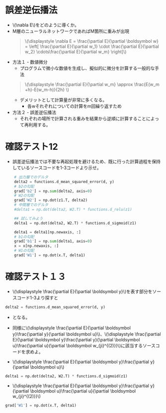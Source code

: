 <script type="text/x-mathjax-config">MathJax.Hub.Config({tex2jax:{inlineMath:[['\$','\$'],['\\(','\\)']],processEscapes:true},CommonHTML: {matchFontHeight:false}});</script>
<script type="text/javascript" async src="https://cdnjs.cloudflare.com/ajax/libs/mathjax/2.7.1/MathJax.js?config=TeX-MML-AM_CHTML"></script>


# 誤差逆伝播法
- \\\(\nabla E\\\)をどのように導くか。
- M層のニューラルネットワークであればM箇所に重みが出現
  > \\\(\displaystyle \nabla E = \frac{\partial E}{\partial \boldsymbol w} = \left[ \frac{\partial E}{\partial w_1} \cdot \frac{\partial E}{\partial w_2} \cdots\frac{\partial E}{\partial w_m} \right]\\\)
- 方法１ - 数値微分
  - プログラムで微小な数値を生成し、擬似的に微分を計算する一般的な手法
  > \\\(\displaystyle \frac{\partial E}{\partial w_m} \approx \frac{E(w_m +h)-E(w_m-h)}{2h} \\\)
  - デメリットとして計算量が非常に多くなる。
    - 各wそれぞれについての計算をm回繰り返すため
- 方法２ - 誤差逆伝播法
  - それぞれの場所で計算される重みを結果から逆順に計算することによって再利用する。

# 確認テスト12
- 誤差逆伝播法では不要な再起処理を避けるため、既に行った計算過程を保持しているソースコードを1-3コードより示せ。
```python
    # 出力層でのデルタ
    delta2 = functions.d_mean_squared_error(d, y)
    # b2の勾配
    grad['b2'] = np.sum(delta2, axis=0)
    # W2の勾配
    grad['W2'] = np.dot(z1.T, delta2)
    # 中間層でのデルタ
    #delta1 = np.dot(delta2, W2.T) * functions.d_relu(z1)

    ## 試してみよう
    delta1 = np.dot(delta2, W2.T) * functions.d_sigmoid(z1)

    delta1 = delta1[np.newaxis, :]
    # b1の勾配
    grad['b1'] = np.sum(delta1, axis=0)
    x = x[np.newaxis, :]
    # W1の勾配
    grad['W1'] = np.dot(x.T, delta1)
```
# 確認テスト１３
- \\\(\displaystyle \frac{\partial E}{\partial \boldsymbol y}\\\)を表す部分をソースコード1-3より探すと
```python
delta2 = functions.d_mean_squared_error(d, y)
```
- となる。
- 同様に\\\(\displaystyle \frac{\partial E}{\partial \boldsymbol y}\frac{\partial y}{\partial \boldsymbol u}\\\)、\\\(\displaystyle \frac{\partial E}{\partial \boldsymbol y}\frac{\partial y}{\partial \boldsymbol u}\frac{\partial u}{\partial \boldsymbol w_{ji}^{(2)}}\\\)に該当するソースコードを求めよ。

- \\\(\displaystyle \frac{\partial E}{\partial \boldsymbol y}\frac{\partial y}{\partial \boldsymbol u}\\\)
```python
delta1 = np.dot(delta2, W2.T) * functions.d_sigmoid(z1)
```
- \\\(\displaystyle \frac{\partial E}{\partial \boldsymbol y}\frac{\partial y}{\partial \boldsymbol u}\frac{\partial u}{\partial \boldsymbol w_{ji}^{(2)}}\\\)
```python
grad['W1'] = np.dot(x.T, delta1)
```